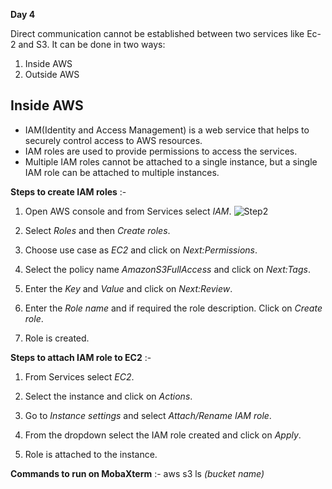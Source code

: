 **Day 4**

Direct communication cannot be established between two services like Ec-2 and S3.
It can be done in two ways:
1. Inside AWS 
2. Outside AWS

## Inside AWS
* IAM(Identity and Access Management) is a web service that helps to securely control access to AWS resources.
* IAM roles are used to provide permissions to access the services.
* Multiple IAM roles cannot be attached to a single instance, but a single IAM role can be attached to multiple instances.

**Steps to create IAM roles** :-
1. Open AWS console and from Services select *IAM*.
![Step2](https://user-images.githubusercontent.com/63635471/81144274-5528f980-8f91-11ea-8d6f-9c26acc38bd8.png)

2. Select *Roles* and then *Create roles*.

3. Choose use case as *EC2* and click on *Next:Permissions*.

4. Select the policy name *AmazonS3FullAccess* and click on *Next:Tags*.

5. Enter the *Key* and *Value* and click on *Next:Review*.

6. Enter the *Role name* and if required the role description. Click on *Create role*.

7. Role is created.


**Steps to attach IAM role to EC2** :-
1. From Services select *EC2*.
2. Select the instance and click on *Actions*.

3. Go to *Instance settings* and select *Attach/Rename IAM role*.

4. From the dropdown select the IAM role created and click on *Apply*.

5. Role is attached to the instance.


**Commands to run on MobaXterm** :-
aws s3 ls *(bucket name)*
